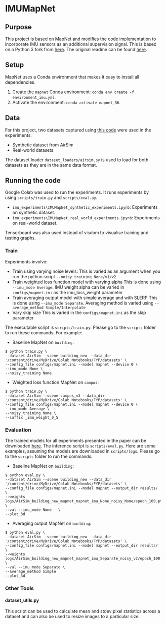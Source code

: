 # IMUMapNet 

## Purpose
This project is based on [MapNet](https://github.com/NVlabs/geomapnet) and modifies the code implementation to incorporate IMU sensors as an additional supervision signal. This is based on a Python 3 fork from [here](https://github.com/mcimpoi/geomapnet). The original readme can be found [here](README_og.md).

## Setup

MapNet uses a Conda environment that makes it easy to install all dependencies.

1. Create the `mapnet` Conda environment: `conda env create -f environment_imu.yml`.
2. Activate the environment: `conda activate mapnet_36`.

## Data
For this project, two datasets captured using [this code](https://github.com/sytan98/Dataset-Collection-for-Pose-and-IMU) were used in the experiments:
- Synthetic dataset from AirSim
- Real-world datasets

The dataset loader ```dataset_loaders/airsim.py``` is used to load for both datasets as they are in the same data format.

## Running the code
Google Colab was used to run the experiments. It runs experiments by using ```scripts/train.py``` and ```scripts/eval.py```. 
- ```imu_experiments\IMUMapNet_synthetic_experiments.ipynb```: Experiments on synthetic dataset.
- ```imu_experiments\IMUMapNet_real_world_experiments.ipynb```: Experiments on real-world dataset.

Tensorboard was also used instead of visdom to visualise training and testing graphs.

### Train
Experiments involve:
- Train using varying noise levels:
This is varied as an argument when you run the python script ```--noisy_training None/v1/v2```
- Train weighted loss function model with varying alpha
This is done using ```--imu_mode Average```. IMU weight alpha can be varied in ```configs/mapnet.ini``` as the imu_loss_weight parameter
- Train averaging output model with simple average and with SLERP
This is done using ```--imu_mode Separate```. Averaging method is varied using ```--average_method Simple/Interpolate```
- Vary skip size 
This is varied in the ```configs/mapnet.ini``` as the skip parameter

The executable script is `scripts/train.py`. Please go to the `scripts` folder to run these commands. For example:

- Baseline MapNet on `building`:

```
$ python train.py \
--dataset AirSim --scene building_new --data_dir '/content/drive/MyDrive/Colab Notebooks/FYP/datasets' \
--config_file configs/mapnet.ini --model mapnet --device 0 \
--imu_mode None \
--noisy_training None 
```

- Weighted loss function MapNet on `campus`:

```
$ python train.py \
--dataset AirSim --scene campus_v3 --data_dir '/content/drive/MyDrive/Colab Notebooks/FYP/datasets' \
--config_file configs/mapnet.ini --model mapnet --device 0 \
--imu_mode Average \
--noisy_training None \
--suffix _imu_weight_0_5
```

### Evaluation
The trained models for all experiments presented in the paper can be downloaded
[here]().
The inference script is `scripts/eval.py`. Here are some examples, assuming
the models are downloaded in `scripts/logs`. Please go to the `scripts` folder to run the commands.

- Baseline MapNet on `building`:
```
$ python eval.py \
--dataset AirSim --scene building_new --data_dir '/content/drive/MyDrive/Colab Notebooks/FYP/datasets' \
--config_file configs/mapnet.ini --model mapnet --output_dir results/ \
--weights logs/AirSim_building_new_mapnet_mapnet_imu_None_noisy_None/epoch_100.pth.tar \
--val --imu_mode None   \
--plot_3d
```

- Averaging output MapNet on `building`:
```
$ python eval.py \
--dataset AirSim --scene building_new --data_dir '/content/drive/MyDrive/Colab Notebooks/FYP/datasets' \
--config_file configs/mapnet.ini --model mapnet --output_dir results/ \
--weights logs/AirSim_building_new_mapnet_mapnet_imu_Separate_noisy_v2/epoch_100.pth.tar \
--val --imu_mode Separate \
--average_method Simple
--plot_3d 
```

### Other Tools 
#### dataset_utils.py
This script can be used to calculate mean and stdev pixel statistics across a dataset and can also be used to resize images to a particular size.

